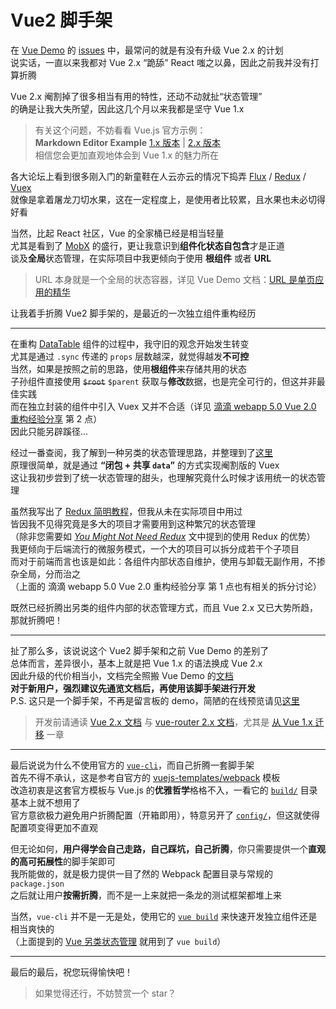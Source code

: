 # Vue2 脚手架

在 [Vue Demo](https://github.com/kenberkeley/vue-demo) 的 [issues](https://github.com/kenberkeley/vue-demo/issues) 中，最常问的就是有没有升级 Vue 2.x 的计划   
说实话，一直以来我都对 Vue 2.x “跪舔” React 嗤之以鼻，因此之前我并没有打算折腾

Vue 2.x 阉割掉了很多相当有用的特性，还动不动就扯“状态管理”  
的确是让我大失所望，因此这几个月以来我都是坚守 Vue 1.x

> 有关这个问题，不妨看看 Vue.js 官方示例：  
> **Markdown Editor Example** [1.x 版本](http://v1.vuejs.org/examples/) | [2.x 版本](https://cn.vuejs.org/v2/examples/)  
> 相信您会更加直观地体会到 Vue 1.x 的魅力所在

各大论坛上看到很多刚入门的新童鞋在人云亦云的情况下捣弄 [Flux](https://github.com/facebook/flux) / [Redux](https://github.com/reactjs/redux) / [Vuex](https://github.com/vuejs/vuex)  
就像是拿着屠龙刀切水果，这在一定程度上，是使用者比较累，且水果也未必切得好看

当然，比起 React 社区，Vue 的全家桶已经是相当轻量  
尤其是看到了 [MobX](https://github.com/mobxjs/mobx) 的盛行，更让我意识到**组件化状态自包含**才是正道  
谈及**全局**状态管理，在实际项目中我更倾向于使用 **根组件** 或者 **URL**

> URL 本身就是一个全局的状态容器，详见 Vue Demo 文档：[URL 是单页应用的精华](https://kenberkeley.github.io/vue-demo/docs/_book/zh-cn/development/URL-is-soul-of-SPA.html)

让我着手折腾 Vue2 脚手架的，是最近的一次独立组件重构经历

***

在重构 [DataTable](https://github.com/kenberkeley/vue-datatable-component) 组件的过程中，我守旧的观念开始发生转变  
尤其是通过 `.sync` 传递的 `props` 层数越深，就觉得越发**不可控**  
当然，如果是按照之前的思路，使用**根组件**来存储共用的状态  
子孙组件直接使用 ~~`$root`~~ `$parent` 获取与**修改**数据，也是完全可行的，但这并非最佳实践  
而在独立封装的组件中引入 Vuex 又并不合适（详见 [滴滴 webapp 5.0 Vue 2.0 重构经验分享](https://github.com/DDFE/DDFE-blog/issues/13) 第 2 点）  
因此只能另辟蹊径...

经过一番查阅，我了解到一种另类的状态管理思路，并整理到了[这里](https://github.com/kenberkeley/vue-state-management-alternative)  
原理很简单，就是通过 **“闭包 + 共享 `data`”** 的方式实现阉割版的 Vuex  
这让我初步尝到了统一状态管理的甜头，也理解究竟什么时候才该用统一的状态管理

虽然我写出了 [Redux 简明教程](https://github.com/kenberkeley/redux-simple-tutorial)，但我从未在实际项目中用过  
皆因我不见得究竟是多大的项目才需要用到这种繁冗的状态管理  
（除非您需要如 *[You Might Not Need Redux](https://medium.com/@dan_abramov/you-might-not-need-redux-be46360cf367)* 文中提到的使用 Redux 的优势）  
我更倾向于后端流行的微服务模式，一个大的项目可以拆分成若干个子项目  
而对于前端而言也该是如此：各组件内部状态自维护，使用与卸载无副作用，不掺杂全局，分而治之  
（上面的 滴滴 webapp 5.0 Vue 2.0 重构经验分享 第 1 点也有相关的拆分讨论）

既然已经折腾出另类的组件内部的状态管理方式，而且 Vue 2.x 又已大势所趋，那就折腾吧！

***

扯了那么多，该说说这个 Vue2 脚手架和之前 Vue Demo 的差别了  
总体而言，差异很小，基本上就是把 Vue 1.x 的语法换成 Vue 2.x  
因此升级的代价相当小，文档完全照搬 Vue Demo 的[文档](https://kenberkeley.github.io/vue-demo/dist/docs/)  
**对于新用户，强烈建议先通览文档后，再使用该脚手架进行开发**  
P.S. 这只是一个脚手架，不再是留言板的 demo，简陋的在线预览请见[这里](https://kenberkeley.github.io/vue2-scaffold/dist/)

> 开发前请通读 [Vue 2.x 文档](https://cn.vuejs.org/v2/guide) 与 [vue-router 2.x 文档](https://router.vuejs.org/zh-cn/index.html)，尤其是 [从 Vue 1.x 迁移](https://cn.vuejs.org/v2/guide/migration.html) 一章

***

最后说说为什么不使用官方的 [`vue-cli`](https://github.com/vuejs/vue-cli)，而自己折腾一套脚手架  
首先不得不承认，这是参考自官方的 [vuejs-templates/webpack](https://github.com/vuejs-templates/webpack) 模板  
改造初衷是这套官方模板与 Vue.js 的**优雅哲学**格格不入，一看它的 [`build/`](https://github.com/vuejs-templates/webpack/tree/master/template/build) 目录基本上就不想用了    
官方意欲极力避免用户折腾配置（开箱即用），特意另开了 [`config/`](https://github.com/vuejs-templates/webpack/tree/master/template/config)，但这就使得配置项变得更加不直观

但无论如何，**用户得学会自己走路，自己踩坑，自己折腾**，你只需要提供一个**直观的高可拓展性**的脚手架即可  
我所能做的，就是极力提供一目了然的 Webpack 配置目录与常规的 `package.json`  
之后就让用户**按需折腾**，而不是一上来就把一条龙的测试框架都堆上来

当然，`vue-cli` 并不是一无是处，使用它的 [`vue build`](https://github.com/vuejs/vue-cli/blob/master/docs/build.md) 来快速开发独立组件还是相当爽快的  
（上面提到的 [Vue 另类状态管理](https://github.com/kenberkeley/vue-state-management-alternative) 就用到了 `vue build`）

***

最后的最后，祝您玩得愉快吧！

> 如果觉得还行，不妨赞赏一个 star？
